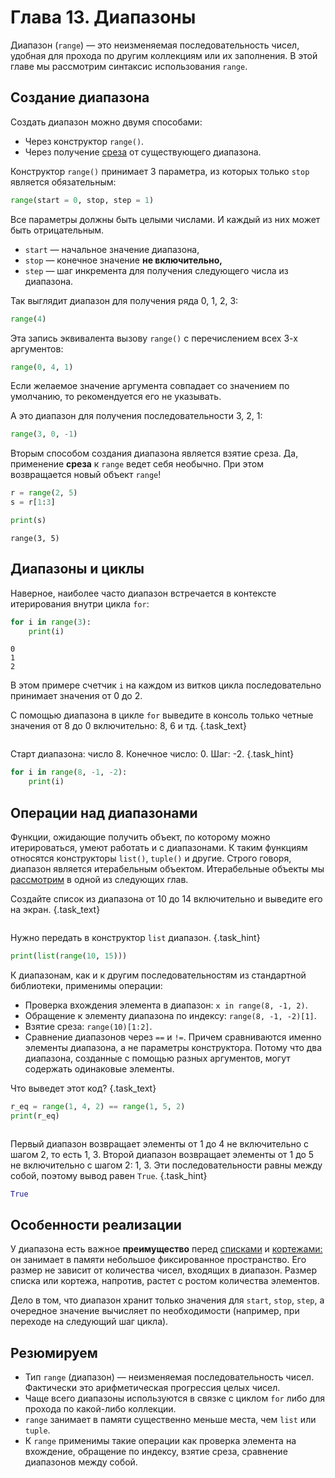 # Глава 13. Диапазоны

Диапазон (`range`) — это неизменяемая последовательность чисел, удобная для прохода по другим коллекциям или их заполнения. В этой главе мы рассмотрим синтаксис использования `range`.

## Создание диапазона
Создать диапазон можно двумя способами:
- Через конструктор `range()`.
- Через получение [среза](/courses/python/chapters/python_chapter_0100#block-slices) от существующего диапазона.

Конструктор `range()` принимает 3 параметра, из которых только `stop` является обязательным:

```python
range(start = 0, stop, step = 1)
```

Все параметры должны быть целыми числами. И каждый из них может быть отрицательным.
- `start` — начальное значение диапазона, 
- `stop` — конечное значение **не включительно,**
- `step` — шаг инкремента для получения следующего числа из диапазона.


Так выглядит диапазон для получения ряда 0, 1, 2, 3:

```python
range(4)
```

Эта запись эквивалента вызову `range()` с перечислением всех 3-х аргументов:

```python
range(0, 4, 1)
```

Если желаемое значение аргумента совпадает со значением по умолчанию, то рекомендуется его не указывать.

А это диапазон для получения последовательности 3, 2, 1:

```python
range(3, 0, -1)
```

Вторым способом создания диапазона является взятие среза. Да, применение **среза** к `range` ведет себя необычно. При этом возвращается новый объект `range`!

```python
r = range(2, 5)
s = r[1:3]

print(s)
```
```
range(3, 5)
```

## Диапазоны и циклы
Наверное, наиболее часто диапазон встречается в контексте итерирования внутри цикла `for`:

```python
for i in range(3):
    print(i)
```

```
0
1
2
```

В этом примере счетчик `i` на каждом из витков цикла последовательно принимает значения от 0 до 2.

С помощью диапазона в цикле `for` выведите в консоль только четные значения от 8 до 0 включительно: 8, 6 и тд. {.task_text}

```python {.task_source #python_chapter_0130_task_0010}
```
Старт диапазона: число 8. Конечное число: 0. Шаг: -2. {.task_hint}
```python {.task_answer}
for i in range(8, -1, -2):
    print(i)
```

## Операции над диапазонами
Функции, ожидающие получить объект, по которому можно итерироваться, умеют работать и с диапазонами. К таким функциям относятся конструкторы `list()`, `tuple()` и другие. Строго говоря, диапазон является итерабельным объектом. Итерабельные объекты мы [рассмотрим](/courses/python/chapters/python_chapter_0230/) в одной из следующих глав.

Создайте список из диапазона от 10 до 14 включительно и выведите его на экран. {.task_text}

```python {.task_source #python_chapter_0130_task_0020}
```
Нужно передать в конструктор `list` диапазон. {.task_hint}
```python {.task_answer}
print(list(range(10, 15)))
```

К диапазонам, как и к другим последовательностям из стандартной библиотеки, применимы операции:
- Проверка вхождения элемента в диапазон: `x in range(8, -1, 2)`.
- Обращение к элементу диапазона по индексу: `range(8, -1, -2)[1]`.
- Взятие среза: `range(10)[1:2]`.
- Сравнение диапазонов через `==` и `!=`. Причем сравниваются именно элементы диапазона, а не параметры конструктора. Потому что два диапазона, созданные с помощью разных аргументов, могут содержать одинаковые элементы.

Что выведет этот код?  {.task_text}

```python
r_eq = range(1, 4, 2) == range(1, 5, 2)
print(r_eq)
```

```consoleoutput {.task_source #python_chapter_0130_task_0030}
```
Первый диапазон возвращает элементы от 1 до 4 не включительно с шагом 2, то есть 1, 3. Второй диапазон возвращает элементы от 1 до 5 не включительно с шагом 2: 1, 3. Эти последовательности равны между собой, поэтому вывод равен `True`. {.task_hint}
```python {.task_answer}
True
```

## Особенности реализации
У диапазона есть важное **преимущество** перед [списками](/courses/python/chapters/python_chapter_0110/) и [кортежами:](/courses/python/chapters/python_chapter_0120/) он занимает в памяти небольшое фиксированное пространство. Его размер не зависит от количества чисел, входящих в диапазон. Размер списка или кортежа, напротив, растет с ростом количества элементов. 

Дело в том, что диапазон хранит только значения для `start`, `stop`, `step`, а очередное значение вычисляет по необходимости (например, при переходе на следующий шаг цикла).

## Резюмируем
- Тип `range` (диапазон) — неизменяемая последовательность чисел. Фактически это арифметическая прогрессия целых чисел.
- Чаще всего диапазоны используются в связке с циклом `for` либо для прохода по какой-либо коллекции.
- `range` занимает в памяти существенно меньше места, чем `list` или `tuple`.
- К `range` применимы такие операции как проверка элемента на вхождение, обращение по индексу, взятие среза, сравнение диапазонов между собой.

